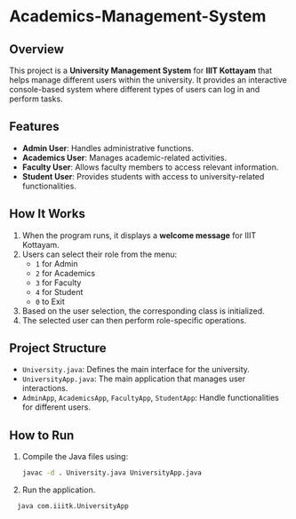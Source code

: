 # Academics-Management-System
## Overview
This project is a **University Management System** for **IIIT Kottayam** that helps manage different users within the university. It provides an interactive console-based system where different types of users can log in and perform tasks.

## Features
- **Admin User**: Handles administrative functions.
- **Academics User**: Manages academic-related activities.
- **Faculty User**: Allows faculty members to access relevant information.
- **Student User**: Provides students with access to university-related functionalities.

## How It Works
1. When the program runs, it displays a **welcome message** for IIIT Kottayam.
2. Users can select their role from the menu:
   - `1` for Admin
   - `2` for Academics
   - `3` for Faculty
   - `4` for Student
   - `0` to Exit
3. Based on the user selection, the corresponding class is initialized.
4. The selected user can then perform role-specific operations.

## Project Structure
- `University.java`: Defines the main interface for the university.
- `UniversityApp.java`: The main application that manages user interactions.
- `AdminApp`, `AcademicsApp`, `FacultyApp`, `StudentApp`: Handle functionalities for different users.

## How to Run
1. Compile the Java files using:
    ```sh
   javac -d . University.java UniversityApp.java
2. Run the application.
 ```sh
   java com.iiitk.UniversityApp

